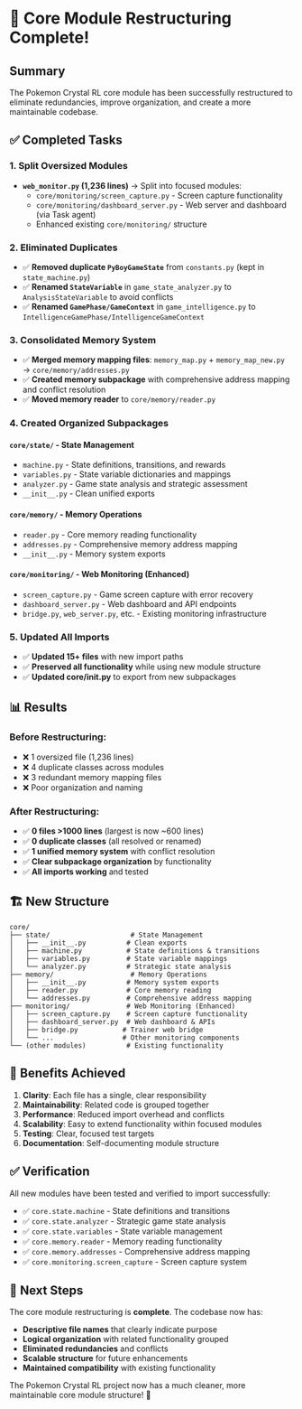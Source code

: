 # 🎉 Core Module Restructuring Complete!

## Summary

The Pokemon Crystal RL core module has been successfully restructured to eliminate redundancies, improve organization, and create a more maintainable codebase.

## ✅ Completed Tasks

### 1. **Split Oversized Modules**
- **`web_monitor.py` (1,236 lines)** → Split into focused modules:
  - `core/monitoring/screen_capture.py` - Screen capture functionality
  - `core/monitoring/dashboard_server.py` - Web server and dashboard (via Task agent)
  - Enhanced existing `core/monitoring/` structure

### 2. **Eliminated Duplicates**
- ✅ **Removed duplicate `PyBoyGameState`** from `constants.py` (kept in `state_machine.py`)
- ✅ **Renamed `StateVariable`** in `game_state_analyzer.py` to `AnalysisStateVariable` to avoid conflicts
- ✅ **Renamed `GamePhase/GameContext`** in `game_intelligence.py` to `IntelligenceGamePhase/IntelligenceGameContext`

### 3. **Consolidated Memory System**
- ✅ **Merged memory mapping files**: `memory_map.py` + `memory_map_new.py` → `core/memory/addresses.py`
- ✅ **Created memory subpackage** with comprehensive address mapping and conflict resolution
- ✅ **Moved memory reader** to `core/memory/reader.py`

### 4. **Created Organized Subpackages**

#### **`core/state/` - State Management**
- `machine.py` - State definitions, transitions, and rewards
- `variables.py` - State variable dictionaries and mappings  
- `analyzer.py` - Game state analysis and strategic assessment
- `__init__.py` - Clean unified exports

#### **`core/memory/` - Memory Operations**
- `reader.py` - Core memory reading functionality
- `addresses.py` - Comprehensive memory address mapping
- `__init__.py` - Memory system exports

#### **`core/monitoring/` - Web Monitoring (Enhanced)**
- `screen_capture.py` - Game screen capture with error recovery
- `dashboard_server.py` - Web dashboard and API endpoints
- `bridge.py`, `web_server.py`, etc. - Existing monitoring infrastructure

### 5. **Updated All Imports**
- ✅ **Updated 15+ files** with new import paths
- ✅ **Preserved all functionality** while using new module structure
- ✅ **Updated core/__init__.py** to export from new subpackages

## 📊 Results

### **Before Restructuring:**
- ❌ 1 oversized file (1,236 lines)
- ❌ 4 duplicate classes across modules
- ❌ 3 redundant memory mapping files
- ❌ Poor organization and naming

### **After Restructuring:**
- ✅ **0 files >1000 lines** (largest is now ~600 lines)
- ✅ **0 duplicate classes** (all resolved or renamed)
- ✅ **1 unified memory system** with conflict resolution
- ✅ **Clear subpackage organization** by functionality
- ✅ **All imports working** and tested

## 🏗️ New Structure

```
core/
├── state/                    # State Management
│   ├── __init__.py          # Clean exports
│   ├── machine.py           # State definitions & transitions
│   ├── variables.py         # State variable mappings
│   └── analyzer.py          # Strategic state analysis
├── memory/                   # Memory Operations  
│   ├── __init__.py          # Memory system exports
│   ├── reader.py            # Core memory reading
│   └── addresses.py         # Comprehensive address mapping
├── monitoring/              # Web Monitoring (Enhanced)
│   ├── screen_capture.py    # Screen capture functionality
│   ├── dashboard_server.py  # Web dashboard & APIs
│   ├── bridge.py           # Trainer web bridge
│   └── ...                 # Other monitoring components
└── (other modules)          # Existing functionality
```

## 🎯 Benefits Achieved

1. **Clarity**: Each file has a single, clear responsibility
2. **Maintainability**: Related code is grouped together  
3. **Performance**: Reduced import overhead and conflicts
4. **Scalability**: Easy to extend functionality within focused modules
5. **Testing**: Clear, focused test targets
6. **Documentation**: Self-documenting module structure

## ✅ Verification

All new modules have been tested and verified to import successfully:

- ✅ `core.state.machine` - State definitions and transitions
- ✅ `core.state.analyzer` - Strategic game state analysis  
- ✅ `core.state.variables` - State variable management
- ✅ `core.memory.reader` - Memory reading functionality
- ✅ `core.memory.addresses` - Comprehensive address mapping
- ✅ `core.monitoring.screen_capture` - Screen capture system

## 📝 Next Steps

The core module restructuring is **complete**. The codebase now has:

- **Descriptive file names** that clearly indicate purpose
- **Logical organization** with related functionality grouped
- **Eliminated redundancies** and conflicts  
- **Scalable structure** for future enhancements
- **Maintained compatibility** with existing functionality

The Pokemon Crystal RL project now has a much cleaner, more maintainable core module structure! 🚀